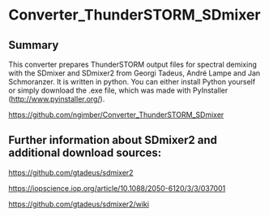 Converter_ThunderSTORM_SDmixer
==============================


Summary
-------
This converter prepares ThunderSTORM output files for spectral demixing with the SDmixer and SDmixer2 from Georgi Tadeus, André Lampe and Jan Schmoranzer.
It is written in python. You can either install Python yourself or simply download the .exe file, which was made with PyInstaller (http://www.pyinstaller.org/). 


https://github.com/ngimber/Converter_ThunderSTORM_SDmixer


 


Further information about SDmixer2 and additional download sources:
-------------------------------------------------------------------

https://github.com/gtadeus/sdmixer2

https://iopscience.iop.org/article/10.1088/2050-6120/3/3/037001

https://github.com/gtadeus/sdmixer2/wiki
